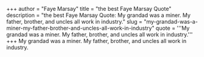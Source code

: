 +++
author = "Faye Marsay"
title = "the best Faye Marsay Quote"
description = "the best Faye Marsay Quote: My grandad was a miner. My father, brother, and uncles all work in industry."
slug = "my-grandad-was-a-miner-my-father-brother-and-uncles-all-work-in-industry"
quote = '''My grandad was a miner. My father, brother, and uncles all work in industry.'''
+++
My grandad was a miner. My father, brother, and uncles all work in industry.

